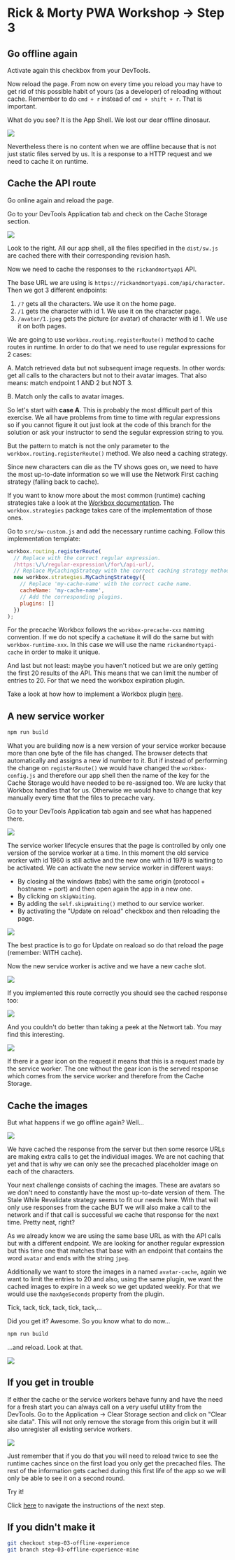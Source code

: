 # Rick & Morty PWA Workshop -> Step 3

## Go offline again

Activate again this checkbox from your DevTools.

Now reload the page. From now on every time you reload you may have to get rid of this possible habit of yours (as a developer) of reloading without cache. Remember to do `cmd + r` instead of `cmd + shift + r`. That is important.

What do you see? It is the App Shell. We lost our dear offline dinosaur.

<img src="visuals/app-shell.png">

Nevertheless there is no content when we are offline because that is not just static files served by us. It is a response to a HTTP request and we need to cache it on runtime.

## Cache the API route

Go online again and reload the page.

Go to your DevTools Application tab and check on the Cache Storage section.

<img src="visuals/cache-storage-only-precache.png">

Look to the right. All our app shell, all the files specified in the `dist/sw.js` are cached there with their corresponding revision hash.

Now we need to cache the responses to the `rickandmortyapi` API.

The base URL we are using is `https://rickandmortyapi.com/api/character`. Then we got 3 different endpoints:

1. `/?` gets all the characters. We use it on the home page.
2. `/1` gets the character with id 1. We use it on the character page.
3. `/avatar/1.jpeg` gets the picture (or avatar) of character with id 1. We use it on both pages.

We are going to use `workbox.routing.registerRoute()` method to cache routes in runtime. In order to do that we need to use regular expressions for 2 cases:

A. Match retrieved data but not subsequent image requests. In other words: get all calls to the characters but not to their avatar images. That also means: match endpoint 1 AND 2 but NOT 3.

B. Match only the calls to avatar images.

So let's start with **case A**. This is probably the most difficult part of this exercise. We all have problems from time to time with regular expressions so if you cannot figure it out just look at the code of this branch for the solution or ask your instructor to send the segular expression string to you.

But the pattern to match is not the only parameter to the `workbox.routing.registerRoute()` method. We also need a caching strategy.

Since new characters can die as the TV shows goes on, we need to have the most up-to-date information so we will use the Network First caching strategy (falling back to cache).

If you want to know more about the most common (runtime) caching strategies take a look at the [Workbox documentation](https://developers.google.com/web/tools/workbox/guides/route-requests#handling_a_route_with_a_workbox_strategy). The `workbox.strategies` package takes care of the implementation of those ones.

Go to `src/sw-custom.js` and add the necessary runtime caching. Follow this implementation template:

```javascript
workbox.routing.registerRoute(
  // Replace with the correct regular expression.
  /https:\/\/regular-expression\/for\/api-url/,
  // Replace MyCachingStrategy with the correct caching strategy method.
  new workbox.strategies.MyCachingStrategy({
    // Replace 'my-cache-name' with the correct cache name.
    cacheName: 'my-cache-name',
    // Add the corresponding plugins.
    plugins: []
  })
);
```

For the precache Workbox follows the `workbox-precache-xxx` naming convention. If we do not specify a `cacheName` it will do the same but with `workbox-runtime-xxx`. In this case we will use the name `rickandmortyapi-cache` in order to make it unique.

And last but not least: maybe you haven't noticed but we are only getting the first 20 results of the API. This means that we can limit the number of entries to 20. For that we need the workbox expiration plugin.

Take a look at how how to implement a Workbox plugin [here](https://developers.google.com/web/tools/workbox/guides/using-plugins#workbox_plugins).

## A new service worker

```bash
npm run build
```

What you are building now is a new version of your service worker because more than one byte of the file has changed. The browser detects that automatically and assigns a new id number to it. But if instead of performing the change on `registerRoute()` we would have changed the `workbox-config.js` and therefore our app shell then the name of the key for the Cache Storage would have needed to be re-assigned too. We are lucky that Workbox handles that for us. Otherwise we would have to change that key manually every time that the files to precache vary.

Go to your DevTools Application tab again and see what has happened there.

<img src="visuals/service-worker-waiting.png">

The service worker lifecycle ensures that the page is controlled by only one version of the service worker at a time. In this moment the old service worker with id 1960 is still active and the new one with id 1979 is waiting to be activated. We can activate the new service worker in different ways:

* By closing al the windows (tabs) with the same origin (protocol + hostname + port) and then open again the app in a new one.
* By clicking on `skipWaiting`.
* By adding the `self.skipWaiting()` method to our service worker.
* By activating the "Update on reload" checkbox and then reloading the page.

<img src="visuals/update-on-reload.png">

The best practice is to go for Update on reaload so do that reload the page (remember: WITH cache).

Now the new service worker is active and we have a new cache slot.

<img src="visuals/rickyandmortyapi-cache.png">

If you implemented this route correctly you should see the cached response too:

<img src="visuals/rickyandmortyapi-cached-response.png">

And you couldn't do better than taking a peek at the Networt tab. You may find this interesting.

<img src="visuals/gear-icon-in-network-item.png">

If there ir a gear icon on the request it means that this is a request made by the service worker. The one without the gear icon is the served response which comes from the service worker and therefore from the Cache Storage.

## Cache the images

But what happens if we go offline again? Well...

<img src="visuals/offline-with-api-without-imgs.png">

We have cached the response from the server but then some resorce URLs are making extra calls to get the individual images. We are not caching that yet and that is why we can only see the precached placeholder image on each of the characters.

Your next challenge consists of caching the images. These are avatars so we don't need to constantly have the most up-to-date version of them. The Stale While Revalidate strategy seems to fit our needs here. With that will only use responses from the cache BUT we will also make a call to the network and if that call is successful we cache that response for the next time. Pretty neat, right?

As we already know we are using the same base URL as with the API calls but with a different endpoint. We are looking for another regular expression but this time one that matches that base with an endpoint that contains the word `avatar` and ends with the string `jpeg`. 

Additionally we want to store the images in a named `avatar-cache`, again we want to limit the entries to 20 and also, using the same plugin, we want the cached images to expire in a week so we get updated weekly. For that we would use the `maxAgeSeconds` property from the plugin.

Tick, tack, tick, tack, tick, tack,...

Did you get it? Awesome. So you know what to do now...

```bash
npm run build
```

...and reload. Look at that.

<img src="visuals/avatar-cache.png">

## If you get in trouble

If either the cache or the service workers behave funny and have the need for a fresh start you can always call on a very useful utility from the DevTools. Go to the Application -> Clear Storage section and click on "Clear site data". This will not only remove the storage from this origin but it will also unregister all existing service workers.

<img src="visuals/clear-storage.png">

Just remember that if you do that you will need to reload twice to see the runtime caches since on the first load you only get the precached files. The rest of the information gets cached during this first life of the app so we will only be able to see it on a second round.

Try it!

Click [here](https://github.com/kaplan81/rick-morty-pwa-workbox/tree/step-04-install-experience) to navigate the instructions of the next step.

## If you didn't make it

```bash
git checkout step-03-offline-experience
git branch step-03-offline-experience-mine
```